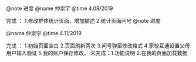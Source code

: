 # 
@note 进度
@name 仲崇宇
@time 4.08/2019

完成 ：  1.修改群体统计页面，增加描述
        2.统计页面问号
        @note 进度

@name 仲崇宇
@time 4.11/2019

完成 ：  1.初始页面空白 
        2.页面刷新两次 
        3.问号弹窗修改格式
        4.家校互通设置父母用户输入验证
        5.我的账户保存修改。
未完成：1.功能说明
       2.在我的页面加载数据 
